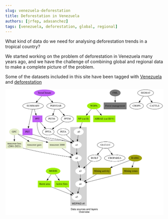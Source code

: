 ```yaml
---
slug: venezuela-deforestation
title: Deforestation in Venezuela
authors: [jrfep, adasanchez]
tags: [venezuela, deforestation, global, regional]
---
```


What kind of data do we need for analysing deforestation trends in a tropical country?

We started working on the problem of deforestation in Venezuela many years ago, and we have the challenge of combining global and regional data to make a complete picture of the problem. 


Some of the datasets included in this site have been tagged with [Venezuela](/docs/tags/venezuela) and [deforestation](/docs/tags/deforestation)

![Diagram of data sources for analysis](./Data-sources.svg)

